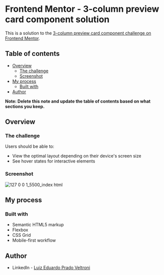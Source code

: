 # Frontend Mentor - 3-column preview card component solution

This is a solution to the [3-column preview card component challenge on Frontend Mentor](https://www.frontendmentor.io/challenges/3column-preview-card-component-pH92eAR2-).

## Table of contents

- [Overview](#overview)
  - [The challenge](#the-challenge)
  - [Screenshot](#screenshot)
- [My process](#my-process)
  - [Built with](#built-with)
- [Author](#author)

**Note: Delete this note and update the table of contents based on what sections you keep.**

## Overview

### The challenge

Users should be able to:

- View the optimal layout depending on their device's screen size
- See hover states for interactive elements

### Screenshot

![127 0 0 1_5500_index html](https://user-images.githubusercontent.com/69824782/135558796-6fbdcdf6-2ec2-41f3-a5dc-27cf489ba08c.png)

## My process

### Built with

- Semantic HTML5 markup
- Flexbox
- CSS Grid
- Mobile-first workflow

## Author

- LinkedIn - [Luiz Eduardo Prado Veltroni](https://www.linkedin.com/in/luiz-veltroni/)
